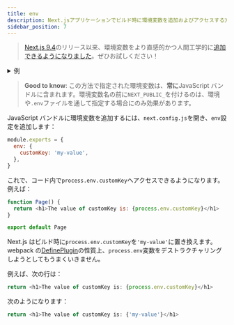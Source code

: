```yaml
---
title: env
description: Next.jsアプリケーションでビルド時に環境変数を追加およびアクセスする方法を学びましょう。
sidebar_position: 7
---
```


> [Next.js 9.4](https://nextjs.org/blog/next-9-4)のリリース以来、環境変数をより直感的かつ人間工学的に[追加できるようになりました](/docs/app-router/building-your-application/configuring/environment-variables)。ぜひお試しください！

<details>
  <summary>例</summary>
	<div>
  <a href="https://github.com/vercel/next.js/tree/canary/examples/with-env-from-next-config-js">With env</a>
	</div>
</details>

> **Good to know**: この方法で指定された環境変数は、**常に**JavaScript バンドルに含まれます。環境変数名の前に`NEXT_PUBLIC_`を付けるのは、環境や`.env`ファイルを通して指定する場合にのみ効果があります。

JavaScript バンドルに環境変数を追加するには、`next.config.js`を開き、`env`設定を追加します：

```js title="next.config.js"
module.exports = {
  env: {
    customKey: 'my-value',
  },
}
```

これで、コード内で`process.env.customKey`へアクセスできるようになります。例えば：

```js
function Page() {
  return <h1>The value of customKey is: {process.env.customKey}</h1>
}

export default Page
```

Next.js はビルド時に`process.env.customKey`を`'my-value'`に置き換えます。webpack の[DefinePlugin](https://webpack.js.org/plugins/define-plugin/)の性質上、`process.env`変数をデストラクチャリングしようとしてもうまくいきません。

例えば、次の行は：

```js
return <h1>The value of customKey is: {process.env.customKey}</h1>
```

次のようになります：

```js
return <h1>The value of customKey is: {'my-value'}</h1>
```
